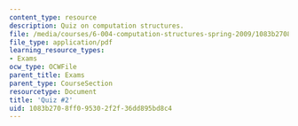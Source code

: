 ```yaml
---
content_type: resource
description: Quiz on computation structures.
file: /media/courses/6-004-computation-structures-spring-2009/1083b2708ff095302f2f36dd895bd8c4_MIT6_004s09_quiz02.pdf
file_type: application/pdf
learning_resource_types:
- Exams
ocw_type: OCWFile
parent_title: Exams
parent_type: CourseSection
resourcetype: Document
title: 'Quiz #2'
uid: 1083b270-8ff0-9530-2f2f-36dd895bd8c4
---
```

